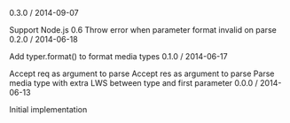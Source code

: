 0.3.0 / 2014-09-07

Support Node.js 0.6
Throw error when parameter format invalid on parse
0.2.0 / 2014-06-18

Add typer.format() to format media types
0.1.0 / 2014-06-17

Accept req as argument to parse
Accept res as argument to parse
Parse media type with extra LWS between type and first parameter
0.0.0 / 2014-06-13

Initial implementation
